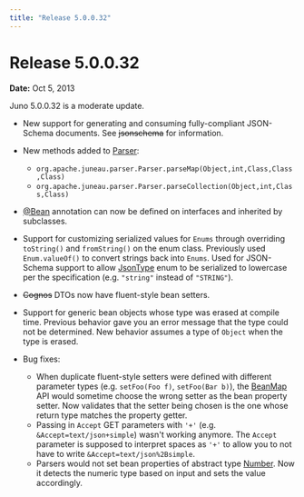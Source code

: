 ```yaml
---
title: "Release 5.0.0.32"
---
```


# Release 5.0.0.32

**Date:** Oct 5, 2013

Juno 5.0.0.32 is a moderate update.

- New support for generating and consuming fully-compliant JSON-Schema documents.
  See  ~~jsonschema~~ for information.

- New methods added to [Parser]({{API_DOCS}}/org/apache/juneau/parser/Parser.html):
  - `org.apache.juneau.parser.Parser.parseMap(Object,int,Class,Class,Class)`
  - `org.apache.juneau.parser.Parser.parseCollection(Object,int,Class,Class)`

- [@Bean]({{API_DOCS}}/org/apache/juneau/annotation/Bean.html) annotation can now be defined on interfaces and inherited by subclasses.

- Support for customizing serialized values for `Enums` through overriding `toString()` and `fromString()` on the enum class.
  Previously used `Enum.valueOf()` to convert strings back into `Enums`.
  Used for JSON-Schema support to allow [JsonType]({{API_DOCS}}/org/apache/juneau/dto/jsonschema/JsonType.html) enum to be
  serialized to lowercase per the specification (e.g. `"string"` instead of `"STRING"`).

- ~~Cognos~~ DTOs now have fluent-style bean setters.

- Support for generic bean objects whose type was erased at compile time.
  Previous behavior gave you an error message that the type could not be determined.
  New behavior assumes a type of `Object` when the type is erased.

- Bug fixes:
  - When duplicate fluent-style setters were defined with different parameter types (e.g. `setFoo(Foo f)`, `setFoo(Bar b)`), the [BeanMap]({{API_DOCS}}/org/apache/juneau/BeanMap.html) API would sometime choose the wrong setter as the bean property setter.
    Now validates that the setter being chosen is the one whose return type matches the property getter.
  - Passing in `Accept` GET parameters with `'+'` (e.g. `&Accept=text/json+simple`) wasn't working anymore.
    The `Accept` parameter is supposed to interpret spaces as `'+'` to allow you to not have to write
    `&Accept=text/json%2Bsimple`.
  - Parsers would not set bean properties of abstract type [Number]({{API_DOCS}}/java/lang/Number.html).
    Now it detects the numeric type based on input and sets the value accordingly.